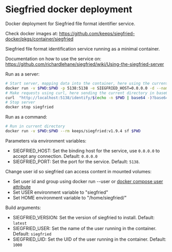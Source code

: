 # Siegfried docker deployment
Docker deployment for Siegfried file format identifier service.

Check docker images at:
https://github.com/keeps/siegfried-docker/pkgs/container/siegfried

Siegfried file format identification service running as a minimal container.

Documentation on how to use the service on:
https://github.com/richardlehane/siegfried/wiki/Using-the-siegfried-server

Run as a server:
```sh
# Start server, mapping data into the container, here using the current directory `$PWD`
docker run -v $PWD:$PWD -p 5138:5138 -e SIEGFRIED_HOST=0.0.0.0 -d --name siegfried keeps/siegfried:v1.9.4
# Make requests using curl, here sending the current directory in base64 encoding
curl  "http://localhost:5138/identify/$(echo -n $PWD | base64 -)?base64=true"
# Stop server
docker stop siegfried
```
Run as a command:
```sh
# Run in current directory
docker run -v $PWD:$PWD --rm keeps/siegfried:v1.9.4 sf $PWD
```


Parameters via environment variables:
* SIEGFRIED_HOST: Set the binding host for the service, use `0.0.0.0` to accept any connection. Default: `0.0.0.0`
* SIEGFRIED_PORT: Set the port for the service. Default: `5138`.

Change user id so siegfried can access content in mounted volumes:
* Set user id and group using docker run --user or [docker compose user attribute](https://docs.docker.com/compose/compose-file/compose-file-v3/#domainname-hostname-ipc-mac_address-privileged-read_only-shm_size-stdin_open-tty-user-working_dir)
* Set USER environment variable to "siegfried"
* Set HOME environment variable to "/home/siegfried/"

Build arguments:
* SIEGFRIED_VERSION: Set the version of siegfried to install. Default: `latest`
* SIEGFRIED_USER: Set the name of the user running in the container. Default: `siegfried`
* SIEGFRIED_UID: Set the UID of the user running in the container. Default: `1000`
